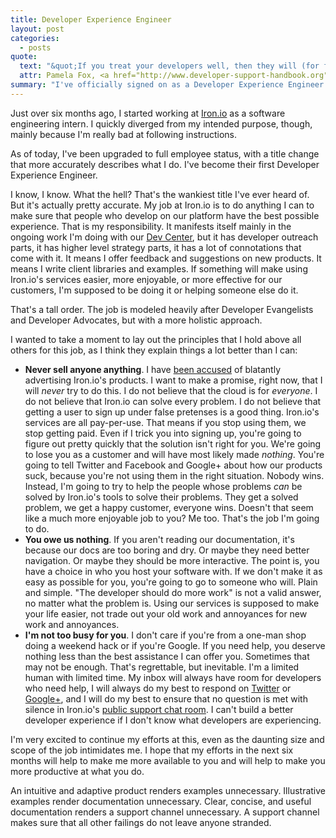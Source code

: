 ```yaml
---
title: Developer Experience Engineer
layout: post
categories:
  - posts
quote:
  text: "&quot;If you treat your developers well, then they will (for free) provide you with valuable insights about ways to improve your API, and they will evangelize your API for you.&quot;"
  attr: Pamela Fox, <a href="http://www.developer-support-handbook.org" title="The Developer Support Handbook">The Developer Support Handbook</a>
summary: "I've officially signed on as a Developer Experience Engineer at Iron.io. What the hell does that mean?"
---
```


Just over six months ago, I started working at [Iron.io](http://www.iron.io) 
as a software engineering intern. I quickly diverged from my intended purpose, 
though, mainly because I'm really bad at following instructions.

As of today, I've been upgraded to full employee status, with a title change 
that more accurately describes what I do. I've become their first Developer 
Experience Engineer.

I know, I know. What the hell? That's the wankiest title I've ever heard of. 
But it's actually pretty accurate. My job at Iron.io is to do anything I 
can to make sure that people who develop on our platform have the best possible 
experience. That is my responsibility. It manifests itself mainly in the 
ongoing work I'm doing with our [Dev Center](http://dev.iron.io), but it has 
developer outreach parts, it has higher level strategy parts, it has a lot of 
connotations that come with it. It means I offer feedback and suggestions on 
new products. It means I write client libraries and examples. If something 
will make using Iron.io's services easier, more enjoyable, or more effective 
for our customers, I'm supposed to be doing it or helping someone else do it.

That's a tall order. The job is modeled heavily after Developer Evangelists 
and Developer Advocates, but with a more holistic approach.

I wanted to take a moment to lay out the principles that I hold above all 
others for this job, as I think they explain things a lot better than I can:

* **Never sell anyone anything**. I have [been accused](http://news.ycombinator.com/item?id=4059780) 
  of blatantly advertising Iron.io's products. I want to make a promise, 
  right now, that I will *never* try to do this. I do not believe that the 
  cloud is for *everyone*. I do not believe that Iron.io can solve every 
  problem. I do not believe that getting a user to sign up under false 
  pretenses is a good thing. Iron.io's services are all pay-per-use. That 
  means if you stop using them, we stop getting paid. Even if I trick you 
  into signing up, you're going to figure out pretty quickly that the solution 
  isn't right for you. We're going to lose you as a customer and will have 
  most likely made *nothing*. You're going to tell Twitter and Facebook and 
  Google+ about how our products suck, because you're not using them in the 
  right situation. Nobody wins. Instead, I'm going to try to help the people 
  whose problems *can* be solved by Iron.io's tools to solve their problems. 
  They get a solved problem, we get a happy customer, everyone wins. Doesn't 
  that seem like a much more enjoyable job to you? Me too. That's the job I'm 
  going to do.
* **You owe us nothing**. If you aren't reading our documentation, it's 
  because our docs are too boring and dry. Or maybe they need better navigation. 
  Or maybe they should be more interactive. The point is, you have a choice 
  in who you host your software with. If we don't make it as easy as possible 
  for you, you're going to go to someone who will. Plain and simple. "The 
  developer should do more work" is not a valid answer, no matter what the 
  problem is. Using our services is supposed to make your life easier, not 
  trade out your old work and annoyances for new work and annoyances.
* **I'm not too busy for you**. I don't care if you're from a one-man shop 
  doing a weekend hack or if you're Google. If you need help, you deserve 
  nothing less than the best assistance I can offer you. Sometimes that may 
  not be enough. That's regrettable, but inevitable. I'm a limited human 
  with limited time. My inbox will always have room for developers who need 
  help, I will always do my best to respond on [Twitter](http://twitter.com/paddyforan) 
  or [Google+](http://profiles.google.com/foran.paddy), and I will do my best 
  to ensure that no question is met with silence in Iron.io's [public support 
  chat room](http://get.iron.io/chat). I can't build a better developer 
  experience if I don't know what developers are experiencing.

I'm very excited to continue my efforts at this, even as the daunting size 
and scope of the job intimidates me. I hope that my efforts in the next six 
months will help to make me more available to you and will help to make you 
more productive at what you do.

An intuitive and adaptive product renders examples unnecessary. Illustrative 
examples render documentation unnecessary. Clear, concise, and useful documentation 
renders a support channel unnecessary. A support channel makes sure that all 
other failings do not leave anyone stranded.
